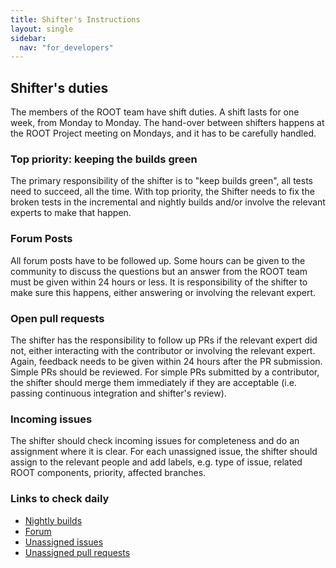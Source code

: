 ```yaml
---
title: Shifter's Instructions
layout: single
sidebar:
  nav: "for_developers"
---
```


## Shifter's duties
The members of the ROOT team have shift duties. A shift lasts for one week, from Monday to Monday.
The hand-over between shifters happens at the ROOT Project meeting on Mondays, and it has to be carefully handled.

### Top priority: keeping the builds green
The primary responsibility of the shifter is to "keep builds green", all tests need to succeed, all the time.
With top priority, the Shifter needs to fix the broken tests in the incremental and nightly builds and/or involve the relevant
experts to make that happen.

### Forum Posts
All forum posts have to be followed up. Some hours can be given to the community
to discuss the questions but an answer from the ROOT team must be given within 24 hours or less.
It is responsibility of the shifter to make sure this happens, either answering or
involving the relevant expert.

### Open pull requests
The shifter has the responsibility to follow up PRs if the relevant expert did not,
either interacting with the contributor or involving the relevant expert. Again,
feedback needs to be given within 24 hours after the PR submission. Simple PRs should
be reviewed. For simple PRs submitted by a contributor, the shifter should merge them
immediately if they are acceptable (i.e. passing continuous integration and shifter's review).

### Incoming issues
The shifter should check incoming issues for completeness and do an assignment where it is clear.
For each unassigned issue, the shifter should assign to the relevant people and add labels, e.g. type of issue, related ROOT components, priority,
affected branches.

### Links to check daily

- [Nightly builds](https://github.com/root-project/root/actions/workflows/root-ci.yml?query=event%3Aschedule)
- [Forum](https://root-forum.cern.ch/latest)
- [Unassigned issues](https://github.com/root-project/root/issues?q=is%3Aopen+is%3Aissue+no%3Aassignee)
- [Unassigned pull requests](https://github.com/root-project/root/pulls?q=is%3Aopen+is%3Apr+no%3Aassignee)
